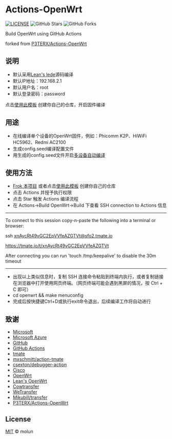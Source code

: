 # Actions-OpenWrt

[![LICENSE](https://img.shields.io/github/license/mashape/apistatus.svg?style=flat-square&label=LICENSE)](https://github.com/P3TERX/Actions-OpenWrt/blob/master/LICENSE)
![GitHub Stars](https://img.shields.io/github/stars/P3TERX/Actions-OpenWrt.svg?style=flat-square&label=Stars&logo=github)
![GitHub Forks](https://img.shields.io/github/forks/P3TERX/Actions-OpenWrt.svg?style=flat-square&label=Forks&logo=github)

Build OpenWrt using GitHub Actions

forked from [P3TERX/Actions-OpenWrt](https://github.com/P3TERX/Actions-OpenWrt)


## 说明
- 默认采用[Lean's lede](https://github.com/coolsnowwolf/lede)源码编译
- 默认IP地址：192.168.2.1
- 默认用户名：root
- 默认登录密码：password

点击[使用此模板](https://github.com/molun/Actions-OpenWrt/generate) 创建你自己的仓库，开启固件编译


## 用途
- 在线编译单个设备的OpenWrt固件，例如：Phicomm K2P、HiWiFi HC5962、Redmi AC2100
- 生成config.seed编译配置文件
- 用生成的config.seed文件开启[多设备自动编译](https://github.com/molun/Auto-Build-OpenWrt) 

## 使用方法
- [Frok 本项目](https://github.com/molun/Actions-OpenWrt/fork) 或者点击[使用此模板](https://github.com/molun/Actions-OpenWrt/generate) 创建你自己的仓库
- 点击 Actions 并授予执行权限
- 点击 Star 触发 Actions 编译流程
- 在 Actions→Build OpenWrt→Build 下查看 SSH connection to Actions 信息
________________________________________________________________________________
To connect to this session copy-n-paste the following into a terminal or browser:

ssh xnAycRt49vGC2EpVVfeAZGTVt@sfo2.tmate.io

https://tmate.io/t/xnAycRt49vGC2EpVVfeAZGTVt

After connecting you can run 'touch /tmp/keepalive' to disable the 30m timeout

________________________________________________________________________________
- 出现以上类似信息时，复制 SSH 连接命令粘贴到终端内执行，或者复制链接在浏览器中打开使用网页终端。（网页终端可能会遇到黑屏的情况，按 Ctrl + C 即可）
- cd openwrt && make menuconfig
- 完成后按快捷键Ctrl+D或执行exit命令退出，后续编译工作将自动进行


## 致谢

- [Microsoft](https://www.microsoft.com)
- [Microsoft Azure](https://azure.microsoft.com)
- [GitHub](https://github.com)
- [GitHub Actions](https://github.com/features/actions)
- [tmate](https://github.com/tmate-io/tmate)
- [mxschmitt/action-tmate](https://github.com/mxschmitt/action-tmate)
- [csexton/debugger-action](https://github.com/csexton/debugger-action)
- [Cisco](https://www.cisco.com/)
- [OpenWrt](https://github.com/openwrt/openwrt)
- [Lean's OpenWrt](https://github.com/coolsnowwolf/lede)
- [Cowtransfer](https://cowtransfer.com)
- [WeTransfer](https://wetransfer.com/)
- [Mikubill/transfer](https://github.com/Mikubill/transfer)
- [P3TERX/Actions-OpenWrt](https://github.com/P3TERX/Actions-OpenWrt)

## License

[MIT](https://github.com/molun/Actions-OpenWrt/blob/master/LICENSE) © molun
